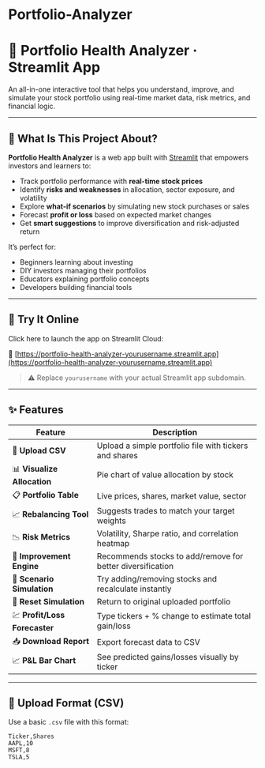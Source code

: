 # Portfolio-Analyzer

# 💼 Portfolio Health Analyzer · Streamlit App

An all-in-one interactive tool that helps you understand, improve, and simulate your stock portfolio using real-time market data, risk metrics, and financial logic.

---

## 📘 What Is This Project About?

**Portfolio Health Analyzer** is a web app built with [Streamlit](https://streamlit.io/) that empowers investors and learners to:

- Track portfolio performance with **real-time stock prices**
- Identify **risks and weaknesses** in allocation, sector exposure, and volatility
- Explore **what-if scenarios** by simulating new stock purchases or sales
- Forecast **profit or loss** based on expected market changes
- Get **smart suggestions** to improve diversification and risk-adjusted return

It’s perfect for:
- Beginners learning about investing
- DIY investors managing their portfolios
- Educators explaining portfolio concepts
- Developers building financial tools

---

## 🚀 Try It Online

Click here to launch the app on Streamlit Cloud:

🔗 [https://portfolio-health-analyzer-yourusername.streamlit.app](https://portfolio-health-analyzer-yourusername.streamlit.app)

> ⚠️ Replace `yourusername` with your actual Streamlit app subdomain.

---

## ✨ Features

| Feature | Description |
|--------|-------------|
| 📁 **Upload CSV** | Upload a simple portfolio file with tickers and shares |
| 📊 **Visualize Allocation** | Pie chart of value allocation by stock |
| 📋 **Portfolio Table** | Live prices, shares, market value, sector |
| 📈 **Rebalancing Tool** | Suggests trades to match your target weights |
| 📉 **Risk Metrics** | Volatility, Sharpe ratio, and correlation heatmap |
| 🧠 **Improvement Engine** | Recommends stocks to add/remove for better diversification |
| 🧪 **Scenario Simulation** | Try adding/removing stocks and recalculate instantly |
| 🔄 **Reset Simulation** | Return to original uploaded portfolio |
| 💹 **Profit/Loss Forecaster** | Type tickers + % change to estimate total gain/loss |
| 📥 **Download Report** | Export forecast data to CSV |
| 📈 **P&L Bar Chart** | See predicted gains/losses visually by ticker |

---

## 📁 Upload Format (CSV)

Use a basic `.csv` file with this format:

```csv
Ticker,Shares
AAPL,10
MSFT,8
TSLA,5

